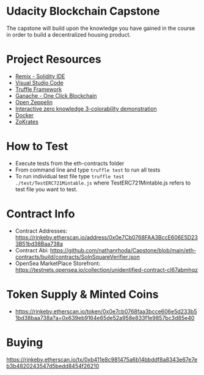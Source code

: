 # Udacity Blockchain Capstone

The capstone will build upon the knowledge you have gained in the course in order to build a decentralized housing product. 

# Project Resources

* [Remix - Solidity IDE](https://remix.ethereum.org/)
* [Visual Studio Code](https://code.visualstudio.com/)
* [Truffle Framework](https://truffleframework.com/)
* [Ganache - One Click Blockchain](https://truffleframework.com/ganache)
* [Open Zeppelin ](https://openzeppelin.org/)
* [Interactive zero knowledge 3-colorability demonstration](http://web.mit.edu/~ezyang/Public/graph/svg.html)
* [Docker](https://docs.docker.com/install/)
* [ZoKrates](https://github.com/Zokrates/ZoKrates)


# How to Test

* Execute tests from the eth-contracts folder
* From command line and type `truffle test` to run all tests 
* To run individual test file type `truffle test ./test/TestERC721Mintable.js` where TestERC721Mintable.js refers to test file you want to test.

# Contract Info

* Contract Addresses: https://rinkeby.etherscan.io/address/0x0e7Cb0768FAA3BccE606E5D233B51bd38Baa738a
* Contract Abi: https://github.com/nathanrhoda/Capstone/blob/main/eth-contracts/build/contracts/SolnSquareVerifier.json
* OpenSea MarketPlace Storefront: https://testnets.opensea.io/collection/unidentified-contract-cl67abmhqz

# Token Supply & Minted Coins

* https://rinkeby.etherscan.io/token/0x0e7cb0768faa3bcce606e5d233b51bd38baa738a?a=0x639eb9164e65de52a958e833f1e9857bc3d85e40

# Buying 
https://rinkeby.etherscan.io/tx/0xb411e8c981475a6b14bbddf8a8343e67e7eb3b4820243547d5bedd8454f26210


